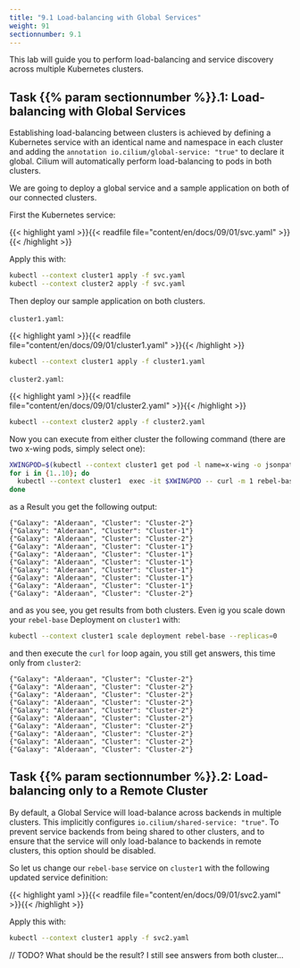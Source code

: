 ```yaml
---
title: "9.1 Load-balancing with Global Services"
weight: 91
sectionnumber: 9.1
---
```


This lab will guide you to perform load-balancing and service discovery across multiple Kubernetes clusters.


## Task {{% param sectionnumber %}}.1: Load-balancing with Global Services

Establishing load-balancing between clusters is achieved by defining a Kubernetes service with an identical name and namespace in each cluster and adding the `annotation io.cilium/global-service: "true"` to declare it global. Cilium will automatically perform load-balancing to pods in both clusters.

We are going to deploy a global service and a sample application on both of our connected clusters.

First the Kubernetes service:

{{< highlight yaml >}}{{< readfile file="content/en/docs/09/01/svc.yaml" >}}{{< /highlight >}}

Apply this with:

```bash
kubectl --context cluster1 apply -f svc.yaml
kubectl --context cluster2 apply -f svc.yaml
```

Then deploy our sample application on both clusters.

`cluster1.yaml`:

{{< highlight yaml >}}{{< readfile file="content/en/docs/09/01/cluster1.yaml" >}}{{< /highlight >}}

```bash
kubectl --context cluster1 apply -f cluster1.yaml
```

`cluster2.yaml`:

{{< highlight yaml >}}{{< readfile file="content/en/docs/09/01/cluster2.yaml" >}}{{< /highlight >}}

```bash
kubectl --context cluster2 apply -f cluster2.yaml
```

Now you can execute from either cluster the following command (there are two x-wing pods, simply select one):

```bash
XWINGPOD=$(kubectl --context cluster1 get pod -l name=x-wing -o jsonpath="{.items[0].metadata.name}")
for i in {1..10}; do                                       
  kubectl --context cluster1  exec -it $XWINGPOD -- curl -m 1 rebel-base
done
```

as a Result you get the following output:

```
{"Galaxy": "Alderaan", "Cluster": "Cluster-2"}
{"Galaxy": "Alderaan", "Cluster": "Cluster-1"}
{"Galaxy": "Alderaan", "Cluster": "Cluster-2"}
{"Galaxy": "Alderaan", "Cluster": "Cluster-1"}
{"Galaxy": "Alderaan", "Cluster": "Cluster-1"}
{"Galaxy": "Alderaan", "Cluster": "Cluster-1"}
{"Galaxy": "Alderaan", "Cluster": "Cluster-1"}
{"Galaxy": "Alderaan", "Cluster": "Cluster-1"}
{"Galaxy": "Alderaan", "Cluster": "Cluster-1"}
{"Galaxy": "Alderaan", "Cluster": "Cluster-2"}
```

and as you see, you get results from both clusters. Even ig you scale down your `rebel-base` Deployment on `cluster1` with:

```bash
kubectl --context cluster1 scale deployment rebel-base --replicas=0
```

and then execute the `curl` `for` loop again, you still get answers, this time only from `cluster2`:

```
{"Galaxy": "Alderaan", "Cluster": "Cluster-2"}
{"Galaxy": "Alderaan", "Cluster": "Cluster-2"}
{"Galaxy": "Alderaan", "Cluster": "Cluster-2"}
{"Galaxy": "Alderaan", "Cluster": "Cluster-2"}
{"Galaxy": "Alderaan", "Cluster": "Cluster-2"}
{"Galaxy": "Alderaan", "Cluster": "Cluster-2"}
{"Galaxy": "Alderaan", "Cluster": "Cluster-2"}
{"Galaxy": "Alderaan", "Cluster": "Cluster-2"}
{"Galaxy": "Alderaan", "Cluster": "Cluster-2"}
{"Galaxy": "Alderaan", "Cluster": "Cluster-2"}

```


## Task {{% param sectionnumber %}}.2: Load-balancing only to a Remote Cluster

By default, a Global Service will load-balance across backends in multiple clusters. This implicitly configures `io.cilium/shared-service: "true"`. To prevent service backends from being shared to other clusters, and to ensure that the service will only load-balance to backends in remote clusters, this option should be disabled.

So let us change our `rebel-base` service on `cluster1` with the following updated service definition:

{{< highlight yaml >}}{{< readfile file="content/en/docs/09/01/svc2.yaml" >}}{{< /highlight >}}

Apply this with:

```bash
kubectl --context cluster1 apply -f svc2.yaml
```

// TODO? What should be the result? I still see answers from both cluster...
